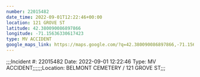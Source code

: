 ```yaml
---
number: 22015482
date_time: 2022-09-01T12:22:46+00:00
location: 121 GROVE ST
latitude: 42.380090086897866
longitude: -71.15636330617423
type: MV ACCIDENT
google_maps_link: https://maps.google.com/?q=42.380090086897866,-71.15636330617423
---
```


;;;Incident #: 22015482  Date: 2022-09-01 12:22:46   Type: MV ACCIDENT;;;;;;Location: BELMONT CEMETERY / 121 GROVE ST;;;

